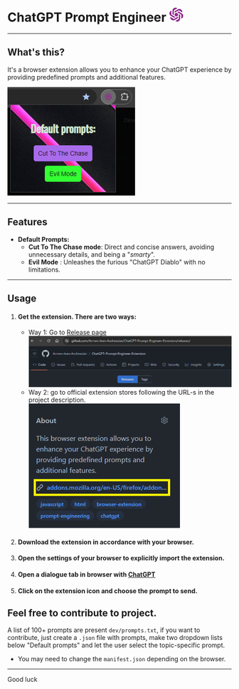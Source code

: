 # ChatGPT Prompt Engineer ![example](assets/icons/icon_32.png)

---

## What's this?
It's a browser extension allows you to enhance your ChatGPT experience by providing predefined prompts and additional features.

![example](.github/screenshots/screenshot.png)

---
## Features

- **Default Prompts:**
    - **Cut To The Chase mode**: Direct and concise answers, avoiding unnecessary details, and being a "_smarty_".
    - **Evil Mode** : Unleashes the furious "ChatGPT Diablo" with no limitations. 

---
## Usage

1. #### **Get** the extension. There are two ways:
   - Way 1: Go to [Release page](https://github.com/Armen-Jean-Andreasian/ChatGPT-Prompt-Engineer-Extension/releases/)![img.png](.github/screenshots/img.png)
   - Way 2: go to official extension stores following the URL-s in the project description. ![img_1.png](.github/screenshots/img_1.png)
2. ####  Download the extension in accordance with your browser. 
3. ####  Open the settings of your browser to explicitly import the extension.
4. ####  Open a dialogue tab in browser with [ChatGPT](https://chat.openai.com/) 
5. #### Click on the extension icon and choose the prompt to send.

## Feel free to contribute to project.

A list of 100+ prompts are present `dev/prompts.txt`, if you want to contribute, just create a `.json` file with
prompts, make two dropdown lists below "Default prompts" and let the user select the topic-specific prompt.
- You may need to change the `manifest.json` depending on the browser.

---

Good luck 
